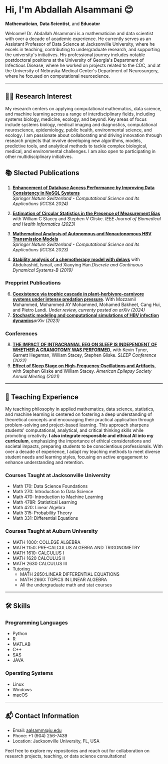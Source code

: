 # Hi, I'm Abdallah Alsammani 😊
**Mathematician**, **Data Scientist**, and **Educator**

Welcome! Dr. Abdallah Alsammani is a mathematician and data scientist with over a decade of academic experience. He currently serves as an Assistant Professor of Data Science at Jacksonville University, where he excels in teaching, contributing to undergraduate research, and supporting the university's initiatives. His professional journey includes notable postdoctoral positions at the University of Georgia's Department of Infectious Disease, where he worked on projects related to the CDC, and at the University of Nebraska Medical Center's Department of Neurosurgery, where he focused on computational neuroscience.

---

## 👨‍💻 Research Interest

My research centers on applying computational mathematics, data science, and machine learning across a range of interdisciplinary fields, including systems biology, medicine, ecology, and beyond. Key areas of focus include systems biology, medical imaging and diagnostics, computational neuroscience, epidemiology, public health, environmental science, and ecology. I am passionate about collaborating and driving innovation through research projects that involve developing new algorithms, models, predictive tools, and analytical methods to tackle complex biological, medical, and environmental challenges. I am also open to participating in other multidisciplinary initiatives.
<!---
## 👨‍💻 Research and Projects

### **Mathematical Modeling and Data Science**
- **Epidemiological Modeling**:
  - Focused on deterministic and stochastic modeling of infectious diseases, including COVID-19 and Hepatitis B Virus (HBV) infection dynamics.
  - [Repository: COVID-19 Vaccination Model](https://github.com/abdallahalsammani/covid-vaccination-model)
  
- **Optimization in Healthcare**:
  - Research on optimal control theory and game-theoretic modeling to analyze the dynamics of health interventions and policies.
  
- **Hospital Readmission Analysis**:
  - Data-driven analysis of hospital readmission rates, exploring social determinants of health and predictive modeling techniques.

### **Computational Neuroscience**
- **Estimation of Circular Statistics**:
  - Developed methods for estimating circular statistics in the presence of measurement bias in neural data, with applications in epilepsy and sleep studies.
  - [Repository: Circular Statistics and Neural Data](https://github.com/abdallahalsammani/circular-statistics)

### **Machine Learning Applications**
- **Prediction Models and Algorithms**:
  - Focused on data science projects using Python and R for predictive modeling, clustering, and statistical learning algorithms.
  - [Repository: Data Science Foundations](https://github.com/abdallahalsammani/data-science-foundations)

---

## 🏅 Honors and Awards

- **Grant for Scholarship of Teaching and Learning (SOTL)** (2023 - 2025)
- **Excellence in Teaching Award** (2019 - 2020)
- **Pre-PhD Program Scholarship in Mathematics** (2013 - 2014)
- **Outstanding Undergraduate Student Award** (2004 - 2009)

----->

## 📚 Slected Publications

<!---### Selected Publications:-->
1. [**Enhancement of Database Access Performance by Improving Data Consistency in NoSQL Systems**](https://link.springer.com/chapter/10.1007/978-3-031-65223-3_13)  
   _Springer Nature Switzerland - Computational Science and Its Applications (ICCSA 2024)_
   
2. [**Estimation of Circular Statistics in the Presence of Measurement Bias**](https://ieeexplore.ieee.org/document/10335958) with William C Stacey and Stephen V Gliske. 
   _IEEE Journal of Biomedical and Health Informatics (2023)_

3. [**Mathematical Analysis of Autonomous and Nonautonomous HBV Transmission Models**](https://link.springer.com/chapter/10.1007/978-3-031-37108-0_21)  
   _Springer Nature Switzerland - Computational Science and Its Applications (ICCSA 2023)_

4. [**Stability analysis of a chemotherapy model with delays**](https://www.aimsciences.org/article/doi/10.3934/dcdsb.2019002?viewType=html) with Abdulrashid, Ismail, and Xiaoying Han._Discrete and Continuous Dynamical Systems-B (2019)_


### Prepprint Publications
6. [**Coexistence via trophic cascade in plant-herbivore-carnivore systems under intense predation pressure**](https://arxiv.org/pdf/2408.04862). With Mozzamil Mohammed, Mohammed AY Mohammed, Mohamed Bakheet, Cang Hui, and Pietro Landi. _Under review, currenty posted on arXiv (2024)_
7. [**Stochastic modeling and computational simulations of HBV infection dynamics**](https://arxiv.org/pdf/2308.05819)_arXiv (2023)_

### Conferences 

8. [**THE IMPACT OF INTRACRANIAL EEG ON SLEEP IS INDEPENDENT OF WHETHER A CRANIOTOMY WAS PERFORMED**](https://academic.oup.com/sleep/article/45/Supplement_1/A255/6592954?searchresult=1), with Kevin Tyner, Garnett Hegeman, William Stacey, Stephen Gliske. _SLEEP Conference (2022)_
9. [**Effect of Sleep Stage on High-Frequency Oscillations and Artifacts**](https://aesnet.org/abstractslisting/effect-of-sleep-stage-on-high-frequency-oscillations-and-artifacts), with Stephen Gliske and William Stacey. _American Epilepsy Society Annual Meeting (2021)_
---

## 📘 Teaching Experience
My teaching philosophy in applied mathematics, data science, statistics, and machine learning is centered on fostering a deep understanding of theoretical concepts and encouraging their practical application through problem-solving and project-based learning. This approach sharpens students' computational, analytical, and critical thinking skills while promoting creativity. **I also integrate responsible and ethical AI into my curriculum**, emphasizing the importance of ethical considerations and societal impacts, preparing students to be conscientious professionals. With over a decade of experience, I adapt my teaching methods to meet diverse student needs and learning styles, focusing on active engagement to enhance understanding and retention.

### Courses Taught at Jacksonville University

- Math 170: Data Science Foundations
- Math 270: Introduction to Data Science
- Math 470: Introduction to Machine Learning
- Math 478R: Statistical Learning
- Math 420: Linear Algebra
- Math 315: Probability Theory
- Math 331: Differential Equations

### Courses Taught at Auburn University
- MATH 1000: COLLEGE ALGEBRA
- MATH 1150: PRE-CALCULUS ALGEBRA AND TRIGONOMETRY
- MATH 1610: CALCULUS I
- MATH 1620 CALCULUS II
- MATH 2630 CALCULUS III
- Tutoring
    - MATH 2650:LINEAR DIFFERENTIAL EQUATIONS
    - MATH 2660: TOPICS IN LINEAR ALGEBRA
    - All the undergraduate math and stat courses

---

## 🛠 Skills
### Programming Languages
- Python
- R
- MATLAB
- C++
- SAS
- JAVA
### Operating Systems
- Linux
- Windows
- macOS

---

## 📬 Contact Information
- Email: [aalsamm@ju.edu](mailto:aalsamm@ju.edu)
- Phone: +1 (904) 256-7439
- Location: Jacksonville University, FL, USA

Feel free to explore my repositories and reach out for collaboration on research projects, teaching, or data science consultations!
